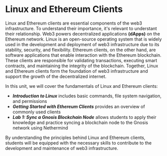 # Linux and Ethereum Clients

Linux and Ethereum clients are essential components of the web3 infrastructure. To understand their importance, it's relevant to understant their relationship. Web3 powers decentralized applications **(dApps)** on the Ethereum network. Linux is an open-source operating system that is widely used in the development and deployment of web3 infrastructure due to its stability, security, and flexibility. Ethereum clients, on the other hand, are software applications that enable interaction with the Ethereum blockchain. These clients are responsible for validating transactions, executing smart contracts, and maintaining the integrity of the blockchain. Together, Linux and Ethereum clients form the foundation of web3 infrastructure and support the growth of the decentralized internet.

In this unit, we will cover the fundamentals of Linux and Ethereum clients:

+  ***Introduction to Linux*** includes basic commands, file system navigation, and permissions
+  ***Getting Started with Ethereum Clients*** provides an overview of commonly used clients
+  ***Lab 1: Sync a Gnosis Blockchain Node*** allows students to apply their knowledge and practice syncing a blockchain node to the Gnosis network using Nethermind

By understanding the principles behind Linux and Ethereum clients, students will be equipped with the necessary skills to contribute to the development and maintenance of web3 infrastructure.
